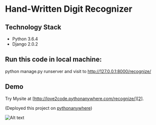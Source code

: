 # Hand-Written Digit Recognizer

## Technology Stack

- Python 3.6.4
- Django 2.0.2

## Run this code in local machine:
python manage.py runserver and visit to http://127.0.0.1:8000/recognize/


## Demo 

Try Mysite at [http://love2code.pythonanywhere.com/recognize/][2].

(Deployed this project on [pythonanywhere][3])

[0]: https://www.python.org/
[1]: https://www.djangoproject.com/
[2]: http://love2code.pythonanywhere.com/recognize/
[3]: http://love2code.pythonanywhere.com/

![Alt text](https://raw.githubusercontent.com/yogeshchandra12345/mysite/master/digit_predictor_.gif)
